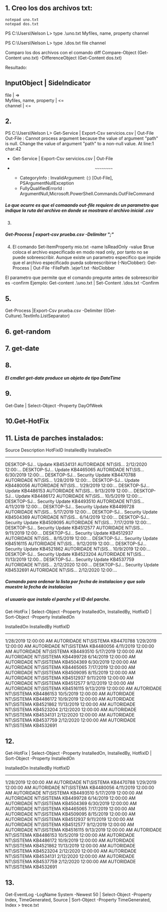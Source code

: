 ## 1. Creo los dos archivos txt:

	notepad uno.txt
	notepad dos.txt

PS C:\Users\Nelson L> type .\uno.txt
Myfiles, name, property
channel

PS C:\Users\Nelson L> type .\dos.txt
file
channel

Comparo los dos archivos con el comando diff
	Compare-Object (Get-Content uno.txt) -DifferenceObject (Get-Content dos.txt)

Resultado:

InputObject            	  | SideIndicator
----------------------------------------------   
file                      | =>           
Myfiles, name, property   | <=           
channel                   | <=  


## 2. 

PS C:\Users\Nelson L> Get-Service | Export-Csv servicios.csv | Out-File 
Out-File : Cannot process argument because the value of argument "path" is null. Change the value 
of argument "path" to a non-null value.
At line:1 char:42
+ Get-Service | Export-Csv servicios.csv | Out-File
+                                          ~~~~~~~~
    + CategoryInfo          : InvalidArgument: (:) [Out-File], PSArgumentNullException
    + FullyQualifiedErrorId : ArgumentNull,Microsoft.PowerShell.Commands.OutFileCommand

##### Lo que ocurre es que el comaando out-file requiere de un parametro que indique la ruta del archivo en donde se mostrara el archivo inicial .csv


3.

##### Get-Process | export-csv prueba.csv -Delimiter ";"


4. El comando Set-ItemProperty mio.txt -name IsReadOnly -value $true coloca el archivo especificado en modo read only, por
tanto no se puede sobreescribir. Aunque existe un parametro especifico que impide que el archivo especificado pueda sobreescribirse (-NoClobber): 
Get-Process | Out-File -FilePath .\ejer1.txt -NoClobber

El parametro que permite que el comando pregunte antes de sobreescribir es -confirm
Ejemplo: Get-content .\uno.txt | Set-Content .\dos.txt -Confirm

## 5. 

Get-Process |Export-Csv prueba.csv -Delimiter ((Get-Culture).TextInfo.ListSeparator)

## 6. get-random

## 7. get-date

## 8. 

##### El cmdlet get-date produce un objeto de tipo DateTime

## 9. 
Get-Date | Select-Object -Property DayOfWeek

## 10.Get-HotFix

## 11. Lista de parches instalados:

Source        Description      HotFixID      InstalledBy          InstalledOn        
------        -----------      --------      -----------          -----------        
DESKTOP-SJ... Update           KB4534131     AUTORIDADE NT\SIS... 2/12/2020 12:00:...
DESKTOP-SJ... Update           KB4465065     AUTORIDADE NT\SIS... 6/30/2019 12:00:...
DESKTOP-SJ... Security Update  KB4470788     AUTORIDADE NT\SIS... 1/28/2019 12:00:...
DESKTOP-SJ... Update           KB4480056     AUTORIDADE NT\SIS... 1/29/2019 12:00:...
DESKTOP-SJ... Update           KB4486153     AUTORIDADE NT\SIS... 9/13/2019 12:00:...
DESKTOP-SJ... Update           KB4486172     AUTORIDADE NT\SIS... 10/5/2019 12:00:...
DESKTOP-SJ... Security Update  KB4493510     AUTORIDADE NT\SIS... 4/11/2019 12:00:...
DESKTOP-SJ... Security Update  KB4499728     AUTORIDADE NT\SIS... 5/17/2019 12:00:...
DESKTOP-SJ... Security Update  KB4504369     AUTORIDADE NT\SIS... 6/14/2019 12:00:...
DESKTOP-SJ... Security Update  KB4509095     AUTORIDADE NT\SIS... 7/17/2019 12:00:...
DESKTOP-SJ... Security Update  KB4512577     AUTORIDADE NT\SIS... 9/11/2019 12:00:...
DESKTOP-SJ... Security Update  KB4512937     AUTORIDADE NT\SIS... 8/15/2019 12:00:...
DESKTOP-SJ... Security Update  KB4516115     AUTORIDADE NT\SIS... 9/12/2019 12:00:...
DESKTOP-SJ... Security Update  KB4521862     AUTORIDADE NT\SIS... 10/9/2019 12:00:...
DESKTOP-SJ... Security Update  KB4523204     AUTORIDADE NT\SIS... 11/13/2019 12:00...
DESKTOP-SJ... Security Update  KB4537759     AUTORIDADE NT\SIS... 2/12/2020 12:00:...
DESKTOP-SJ... Security Update  KB4532691     AUTORIDADE NT\SIS... 2/12/2020 12:00:...


##### Comando para ordenar la lista por fecha de instalacion y que solo muestre la fecha de instalacion
##### el usuario que instalo el parche y el ID del parche.

Get-HotFix | Select-Object -Property InstalledOn, InstalledBy, HotfixID | Sort-Object -Property InstalledOn

InstalledOn            InstalledBy           HotfixID 
-----------            -----------           -------- 
1/28/2019 12:00:00 AM  AUTORIDADE NT\SISTEMA KB4470788
1/29/2019 12:00:00 AM  AUTORIDADE NT\SISTEMA KB4480056
4/11/2019 12:00:00 AM  AUTORIDADE NT\SISTEMA KB4493510
5/17/2019 12:00:00 AM  AUTORIDADE NT\SISTEMA KB4499728
6/14/2019 12:00:00 AM  AUTORIDADE NT\SISTEMA KB4504369
6/30/2019 12:00:00 AM  AUTORIDADE NT\SISTEMA KB4465065
7/17/2019 12:00:00 AM  AUTORIDADE NT\SISTEMA KB4509095
8/15/2019 12:00:00 AM  AUTORIDADE NT\SISTEMA KB4512937
9/11/2019 12:00:00 AM  AUTORIDADE NT\SISTEMA KB4512577
9/12/2019 12:00:00 AM  AUTORIDADE NT\SISTEMA KB4516115
9/13/2019 12:00:00 AM  AUTORIDADE NT\SISTEMA KB4486153
10/5/2019 12:00:00 AM  AUTORIDADE NT\SISTEMA KB4486172
10/9/2019 12:00:00 AM  AUTORIDADE NT\SISTEMA KB4521862
11/13/2019 12:00:00 AM AUTORIDADE NT\SISTEMA KB4523204
2/12/2020 12:00:00 AM  AUTORIDADE NT\SISTEMA KB4534131
2/12/2020 12:00:00 AM  AUTORIDADE NT\SISTEMA KB4537759
2/12/2020 12:00:00 AM  AUTORIDADE NT\SISTEMA KB4532691

## 12. 

Get-HotFix | Select-Object -Property InstalledOn, InstalledBy, HotfixID | Sort-Object -Property InstalledOn

InstalledOn            InstalledBy           HotfixID 
-----------            -----------           -------- 
1/28/2019 12:00:00 AM  AUTORIDADE NT\SISTEMA KB4470788
1/29/2019 12:00:00 AM  AUTORIDADE NT\SISTEMA KB4480056
4/11/2019 12:00:00 AM  AUTORIDADE NT\SISTEMA KB4493510
5/17/2019 12:00:00 AM  AUTORIDADE NT\SISTEMA KB4499728
6/14/2019 12:00:00 AM  AUTORIDADE NT\SISTEMA KB4504369
6/30/2019 12:00:00 AM  AUTORIDADE NT\SISTEMA KB4465065
7/17/2019 12:00:00 AM  AUTORIDADE NT\SISTEMA KB4509095
8/15/2019 12:00:00 AM  AUTORIDADE NT\SISTEMA KB4512937
9/11/2019 12:00:00 AM  AUTORIDADE NT\SISTEMA KB4512577
9/12/2019 12:00:00 AM  AUTORIDADE NT\SISTEMA KB4516115
9/13/2019 12:00:00 AM  AUTORIDADE NT\SISTEMA KB4486153
10/5/2019 12:00:00 AM  AUTORIDADE NT\SISTEMA KB4486172
10/9/2019 12:00:00 AM  AUTORIDADE NT\SISTEMA KB4521862
11/13/2019 12:00:00 AM AUTORIDADE NT\SISTEMA KB4523204
2/12/2020 12:00:00 AM  AUTORIDADE NT\SISTEMA KB4534131
2/12/2020 12:00:00 AM  AUTORIDADE NT\SISTEMA KB4537759
2/12/2020 12:00:00 AM  AUTORIDADE NT\SISTEMA KB4532691



## 13. 

Get-EventLog -LogName System -Newest 50 | Select-Object -Property Index, TimeGenerated, Source | Sort-Object -Property TimeGenerated, Index > trece.txt





